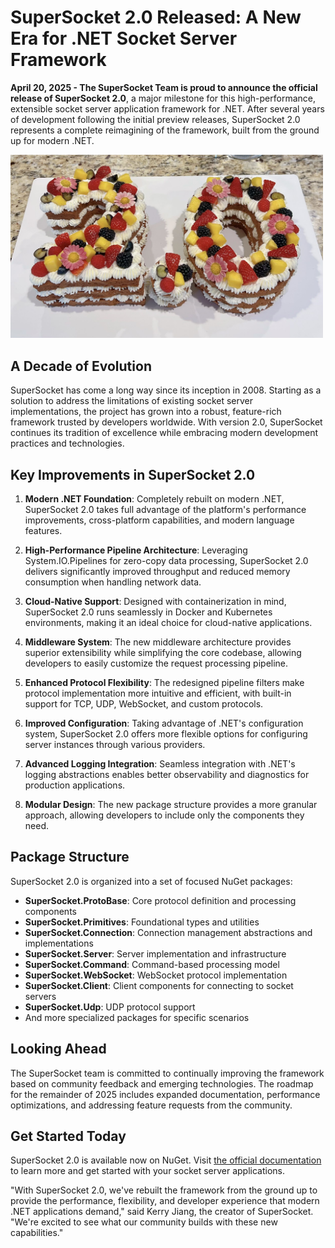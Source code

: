 # SuperSocket 2.0 Released: A New Era for .NET Socket Server Framework

**April 20, 2025 - The SuperSocket Team is proud to announce the official release of SuperSocket 2.0**, a major milestone for this high-performance, extensible socket server application framework for .NET. After several years of development following the initial preview releases, SuperSocket 2.0 represents a complete reimagining of the framework, built from the ground up for modern .NET.

<img src="../assets/supersocket2-0.jpg" width="500" alt="SuperSocket 2.0 cake" />

## A Decade of Evolution

SuperSocket has come a long way since its inception in 2008. Starting as a solution to address the limitations of existing socket server implementations, the project has grown into a robust, feature-rich framework trusted by developers worldwide. With version 2.0, SuperSocket continues its tradition of excellence while embracing modern development practices and technologies.

## Key Improvements in SuperSocket 2.0

1. **Modern .NET Foundation**: Completely rebuilt on modern .NET, SuperSocket 2.0 takes full advantage of the platform's performance improvements, cross-platform capabilities, and modern language features.

2. **High-Performance Pipeline Architecture**: Leveraging System.IO.Pipelines for zero-copy data processing, SuperSocket 2.0 delivers significantly improved throughput and reduced memory consumption when handling network data.

3. **Cloud-Native Support**: Designed with containerization in mind, SuperSocket 2.0 runs seamlessly in Docker and Kubernetes environments, making it an ideal choice for cloud-native applications.

4. **Middleware System**: The new middleware architecture provides superior extensibility while simplifying the core codebase, allowing developers to easily customize the request processing pipeline.

5. **Enhanced Protocol Flexibility**: The redesigned pipeline filters make protocol implementation more intuitive and efficient, with built-in support for TCP, UDP, WebSocket, and custom protocols.

6. **Improved Configuration**: Taking advantage of .NET's configuration system, SuperSocket 2.0 offers more flexible options for configuring server instances through various providers.

7. **Advanced Logging Integration**: Seamless integration with .NET's logging abstractions enables better observability and diagnostics for production applications.

8. **Modular Design**: The new package structure provides a more granular approach, allowing developers to include only the components they need.

## Package Structure

SuperSocket 2.0 is organized into a set of focused NuGet packages:

- **SuperSocket.ProtoBase**: Core protocol definition and processing components
- **SuperSocket.Primitives**: Foundational types and utilities
- **SuperSocket.Connection**: Connection management abstractions and implementations
- **SuperSocket.Server**: Server implementation and infrastructure
- **SuperSocket.Command**: Command-based processing model
- **SuperSocket.WebSocket**: WebSocket protocol implementation
- **SuperSocket.Client**: Client components for connecting to socket servers
- **SuperSocket.Udp**: UDP protocol support
- And more specialized packages for specific scenarios

## Looking Ahead

The SuperSocket team is committed to continually improving the framework based on community feedback and emerging technologies. The roadmap for the remainder of 2025 includes expanded documentation, performance optimizations, and addressing feature requests from the community.

## Get Started Today

SuperSocket 2.0 is available now on NuGet. Visit [the official documentation](https://docs.supersocket.net/) to learn more and get started with your socket server applications.

"With SuperSocket 2.0, we've rebuilt the framework from the ground up to provide the performance, flexibility, and developer experience that modern .NET applications demand," said Kerry Jiang, the creator of SuperSocket. "We're excited to see what our community builds with these new capabilities."